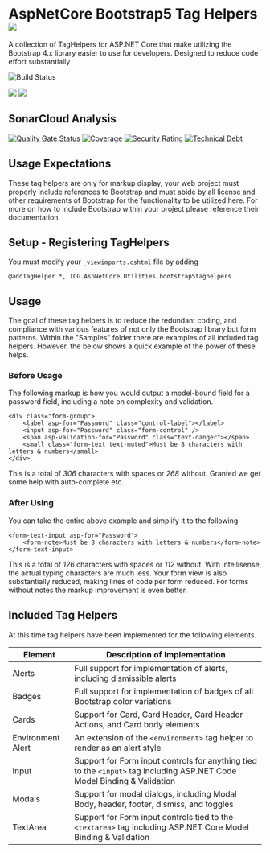# AspNetCore Bootstrap5 Tag Helpers ![](https://img.shields.io/github/license/iowacomputergurus/aspnetcore.utilities.bootstrap5taghelpers.svg)

A collection of TagHelpers for ASP.NET Core that make utilizing the Bootstrap 4.x library easier to use for developers.  Designed to reduce code effort substantially

![Build Status](https://github.com/IowaComputerGurus/aspnetcore.utilities.bootstrap5taghelpers/actions/workflows/ci-build.yml/badge.svg)

![](https://img.shields.io/nuget/v/icg.aspnetcore.utilities.bootstrap5taghelpers.svg) ![](https://img.shields.io/nuget/dt/icg.aspnetcore.utilities.bootstrap5taghelpers.svg)

## SonarCloud Analysis

[![Quality Gate Status](https://sonarcloud.io/api/project_badges/measure?project=IowaComputerGurus_aspnetcore.utilities.bootstrap5taghelpers&metric=alert_status)](https://sonarcloud.io/dashboard?id=IowaComputerGurus_aspnetcore.utilities.bootstrap5taghelpers)
[![Coverage](https://sonarcloud.io/api/project_badges/measure?project=IowaComputerGurus_aspnetcore.utilities.bootstrap5taghelpers&metric=coverage)](https://sonarcloud.io/dashboard?id=IowaComputerGurus_aspnetcore.utilities.bootstrap5taghelpers)
[![Security Rating](https://sonarcloud.io/api/project_badges/measure?project=IowaComputerGurus_aspnetcore.utilities.bootstrap5taghelpers&metric=security_rating)](https://sonarcloud.io/dashboard?id=IowaComputerGurus_aspnetcore.utilities.bootstrap5taghelpers)
[![Technical Debt](https://sonarcloud.io/api/project_badges/measure?project=IowaComputerGurus_aspnetcore.utilities.bootstrap5taghelpers&metric=sqale_index)](https://sonarcloud.io/dashboard?id=IowaComputerGurus_aspnetcore.utilities.bootstrap5taghelpers)

## Usage Expectations

These tag helpers are only for markup display, your web project must properly include references to Bootstrap and must abide by all license and other requirements of Bootstrap for the functionality to be utilized here.  For more on how to include Bootstrap within your project please reference their documentation.


## Setup - Registering TagHelpers

You must modify your `_viewimports.cshtml` file by adding

``` html+razor
@addTagHelper *, ICG.AspNetCore.Utilities.bootstrap5taghelpers
```

## Usage

The goal of these tag helpers is to reduce the redundant coding, and compliance with various features of not only the Bootstrap library but form patterns.  Within the "Samples" folder there are examples of all included tag helpers.  However, the below shows a quick example of the power of these helps.

### Before Usage

The following markup is how you would output a model-bound field for a password field, including a note on complexity and validation.

``` razor
<div class="form-group">
    <label asp-for="Password" class="control-label"></label>
    <input asp-for="Password" class="form-control" />
    <span asp-validation-for="Password" class="text-danger"></span>
    <small class="form-text text-muted">Must be 8 characters with letters & numbers</small>
</div>
```

This is a total of *306* characters with spaces or *268* without.  Granted we get some help with auto-complete etc.

### After Using

You can take the entire above example and simplify it to the following

``` razor
<form-text-input asp-for="Password">
    <form-note>Must be 8 characters with letters & numbers</form-note>
</form-text-input>
```

This is a total of *126* characters with spaces or *112* without.  With intellisense, the actual typing characters are much less.  Your form view is also substantially reduced, making lines of code per form reduced.  For forms without notes the markup improvement is even better.


## Included Tag Helpers

At this time tag helpers have been implemented for the following elements.

| Element | Description of Implementation |
| --- | --- |
| Alerts | Full support for implementation of alerts, including dismissible alerts |
| Badges | Full support for implementation of badges of all Bootstrap color variations |
| Cards | Support for Card, Card Header, Card Header Actions, and Card body elements |
| Environment Alert | An extension of the `<environment>` tag helper to render as an alert style |
| Input | Support for Form input controls for anything tied to the `<input>` tag including ASP.NET Code Model Binding & Validation |
| Modals | Support for modal dialogs, including Modal Body, header, footer, dismiss, and toggles |
| TextArea | Support for Form input controls tied to the `<textarea>` tag including ASP.NET Core Model Binding & Validation | 

